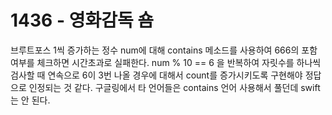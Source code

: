 # 1436 - 영화감독 숌
브루트포스
1씩 증가하는 정수 num에 대해 contains 메소드를 사용하여 666의 포함 여부를 체크하면 시간초과로 실패한다.
num % 10 == 6 을 반복하여 자릿수를 하나씩 검사할 때 연속으로 6이 3번 나올 경우에 대해서 count를 증가시키도록 구현해야 정답으로 인정되는 것 같다.
구글링에서 타 언어들은 contains 언어 사용해서 풀던데 swift는 안 된다.
